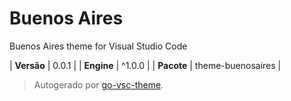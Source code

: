 # Buenos Aires

Buenos Aires theme for Visual Studio Code

| **Versão** | 0.0.1 |
| **Engine** | ^1.0.0 |
| **Pacote** | theme-buenosaires |

> Autogerado por [go-vsc-theme](https://github.com/natalbu/go-vsc-theme).
